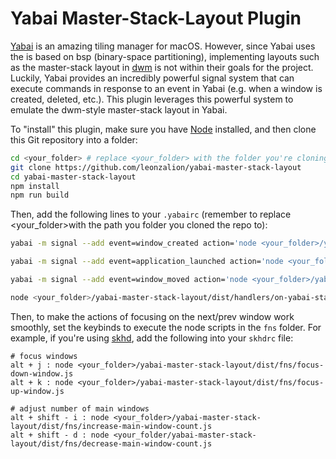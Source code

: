 # Yabai Master-Stack-Layout Plugin

[Yabai](https://github.com/koekeishiya/yabai) is an amazing tiling manager for macOS. However, since Yabai uses the is based on bsp (binary-space partitioning), implementing layouts such as the master-stack layout in [dwm](https://dwm.suckless.org/) is not within their goals for the project. Luckily, Yabai provides an incredibly powerful signal system that can execute commands in response to an event in Yabai (e.g. when a window is created, deleted, etc.). This plugin leverages this powerful system to emulate the dwm-style master-stack layout in Yabai.

To "install" this plugin, make sure you have [Node](https://nodejs.org/en/) installed, and then clone this Git repository into a folder:

```bash
cd <your_folder> # replace <your_folder> with the folder you're cloning to the repo to
git clone https://github.com/leonzalion/yabai-master-stack-layout
cd yabai-master-stack-layout
npm install
npm run build
```

Then, add the following lines to your `.yabairc` (remember to replace &lt;your_folder&gt;with the path you folder you cloned the repo to):

```bash
yabai -m signal --add event=window_created action='node <your_folder>/yabai-master-stack-layout/dist/handlers/window-created.js'

yabai -m signal --add event=application_launched action='node <your_folder>/yabai-master-stack-layout/dist/handlers/window-created.js'

yabai -m signal --add event=window_moved action='node <your_folder>/yabai-master-stack-layout/dist/handlers/window-moved.js'

node <your_folder>/yabai-master-stack-layout/dist/handlers/on-yabai-start.js
```

Then, to make the actions of focusing on the next/prev window work smoothly, set the keybinds to execute the node scripts in the `fns` folder. For example, if you're using [skhd](https://github.com/koekeishiya/skhd), add the following into your `skhdrc` file:

```text
# focus windows
alt + j : node <your_folder>/yabai-master-stack-layout/dist/fns/focus-down-window.js
alt + k : node <your_folder>/yabai-master-stack-layout/dist/fns/focus-up-window.js

# adjust number of main windows
alt + shift - i : node <your_folder>/yabai-master-stack-layout/dist/fns/increase-main-window-count.js
alt + shift - d : node <your_folder/yabai-master-stack-layout/dist/fns/decrease-main-window-count.js
```
